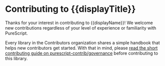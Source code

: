 # Contributing to {{displayTitle}}

Thanks for your interest in contributing to {{displayName}}! We welcome new contributions regardless of your level of experience or familiarity with PureScript.

Every library in the Contributors organization shares a simple handbook that helps new contributors get started. With that in mind, please [read the short contributing guide on purescript-contrib/governance](https://github.com/purescript-contrib/contributing.md) before contributing to this library.
